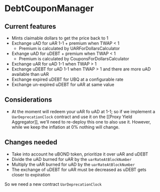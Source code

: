 # DebtCouponManager

## Current features
- Mints claimable dollars to get the price back to 1
- Exchange uAD for uAR 1-1 + premium when TWAP < 1
	-  Premium is calculated by UARForDollarsCalculator
- Exhange uAD for uDEBT + premium when TWAP < 1
	- Premium is calculated by CouponsForDollarsCalculator
- Exchange uAR for uAD 1-1 when TWAP > 1
- Exchange uDEBT for uAD 1-1 when TWAP > 1 and there are more uAD available than uAR
- Exchange expired uDEBT for UBQ at a configurable rate
- Exchange un-expired uDEBT for uAR at same value

## Considerations
- At the moment will redeem your uAR fo uAD at 1-1; so if we implement a `UarDeprecationClock` contract and use it on the [[Proxy Yield Aggregator]], we'll need to re-deploy this one to also use it. However, while we keep the inflation at 0% nothing will change.

## Changes needed
- Take into account he uBOND token, prioritize it over uAR and uDEBT
- Divide the uAD burned for uAR by the `uarRateAtBlockNumber`
- Multiply the uAR burned for uAD by the `uarRateAtBlockNumber`
- The exchange of uDEBT for uAR must be decreased as uDEBT gets closer to expiration

So we need a new contract `UarDeprecationClock`